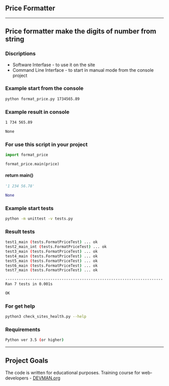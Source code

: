 ## Price Formatter
---
Price formatter make the digits of number from string
---

### Discriptions
+ Software Interfase - to use it on the site
+ Command Line Interface - to start in manual mode from the console project

### Example start from the console
```bash
python format_price.py 1734565.89
```

### Example result in console
```bash
1 734 565.89
```
```bash
None
```

### For use this script in your project
```python
import format_price
```
```python
format_price.main(price)
```

#### return main()
```python
'1 234 56.78'
```
```python
None
```

### Example start tests
```bash
python -m unittest -v tests.py
```

### Result tests
```bash
test1_main (tests.FormatPriceTest) ... ok
test2_main_int (tests.FormatPriceTest) ... ok
test3_main (tests.FormatPriceTest) ... ok
test4_main (tests.FormatPriceTest) ... ok
test5_main (tests.FormatPriceTest) ... ok
test6_main (tests.FormatPriceTest) ... ok
test7_main (tests.FormatPriceTest) ... ok

----------------------------------------------------------------------
Ran 7 tests in 0.001s

OK
```

### For get help
```bash
python3 check_sites_health.py --help
```

### Requirements

```bash
Python ver 3.5 (or higher)
```

---
## Project Goals

The code is written for educational purposes. Training course for web-developers - [DEVMAN.org](https://devman.org)
